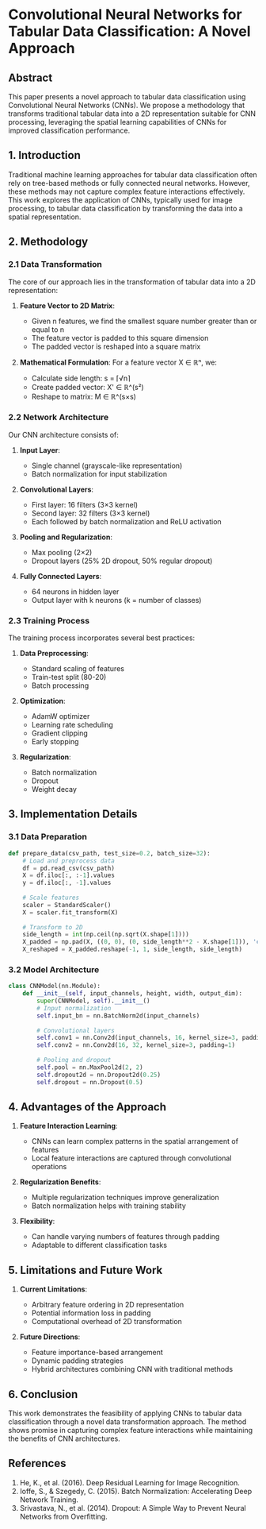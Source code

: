 # Convolutional Neural Networks for Tabular Data Classification: A Novel Approach

## Abstract

This paper presents a novel approach to tabular data classification using Convolutional Neural Networks (CNNs). We propose a methodology that transforms traditional tabular data into a 2D representation suitable for CNN processing, leveraging the spatial learning capabilities of CNNs for improved classification performance.

## 1. Introduction

Traditional machine learning approaches for tabular data classification often rely on tree-based methods or fully connected neural networks. However, these methods may not capture complex feature interactions effectively. This work explores the application of CNNs, typically used for image processing, to tabular data classification by transforming the data into a spatial representation.

## 2. Methodology

### 2.1 Data Transformation

The core of our approach lies in the transformation of tabular data into a 2D representation:

1. **Feature Vector to 2D Matrix**:
   - Given n features, we find the smallest square number greater than or equal to n
   - The feature vector is padded to this square dimension
   - The padded vector is reshaped into a square matrix

2. **Mathematical Formulation**:
   For a feature vector X ∈ ℝⁿ, we:
   - Calculate side length: s = ⌈√n⌉
   - Create padded vector: X' ∈ ℝ^(s²)
   - Reshape to matrix: M ∈ ℝ^(s×s)

### 2.2 Network Architecture

Our CNN architecture consists of:

1. **Input Layer**:
   - Single channel (grayscale-like representation)
   - Batch normalization for input stabilization

2. **Convolutional Layers**:
   - First layer: 16 filters (3×3 kernel)
   - Second layer: 32 filters (3×3 kernel)
   - Each followed by batch normalization and ReLU activation

3. **Pooling and Regularization**:
   - Max pooling (2×2)
   - Dropout layers (25% 2D dropout, 50% regular dropout)

4. **Fully Connected Layers**:
   - 64 neurons in hidden layer
   - Output layer with k neurons (k = number of classes)

### 2.3 Training Process

The training process incorporates several best practices:

1. **Data Preprocessing**:
   - Standard scaling of features
   - Train-test split (80-20)
   - Batch processing

2. **Optimization**:
   - AdamW optimizer
   - Learning rate scheduling
   - Gradient clipping
   - Early stopping

3. **Regularization**:
   - Batch normalization
   - Dropout
   - Weight decay

## 3. Implementation Details

### 3.1 Data Preparation

```python
def prepare_data(csv_path, test_size=0.2, batch_size=32):
    # Load and preprocess data
    df = pd.read_csv(csv_path)
    X = df.iloc[:, :-1].values
    y = df.iloc[:, -1].values
    
    # Scale features
    scaler = StandardScaler()
    X = scaler.fit_transform(X)
    
    # Transform to 2D
    side_length = int(np.ceil(np.sqrt(X.shape[1])))
    X_padded = np.pad(X, ((0, 0), (0, side_length**2 - X.shape[1])), 'constant')
    X_reshaped = X_padded.reshape(-1, 1, side_length, side_length)
```

### 3.2 Model Architecture

```python
class CNNModel(nn.Module):
    def __init__(self, input_channels, height, width, output_dim):
        super(CNNModel, self).__init__()
        # Input normalization
        self.input_bn = nn.BatchNorm2d(input_channels)
        
        # Convolutional layers
        self.conv1 = nn.Conv2d(input_channels, 16, kernel_size=3, padding=1)
        self.conv2 = nn.Conv2d(16, 32, kernel_size=3, padding=1)
        
        # Pooling and dropout
        self.pool = nn.MaxPool2d(2, 2)
        self.dropout2d = nn.Dropout2d(0.25)
        self.dropout = nn.Dropout(0.5)
```

## 4. Advantages of the Approach

1. **Feature Interaction Learning**:
   - CNNs can learn complex patterns in the spatial arrangement of features
   - Local feature interactions are captured through convolutional operations

2. **Regularization Benefits**:
   - Multiple regularization techniques improve generalization
   - Batch normalization helps with training stability

3. **Flexibility**:
   - Can handle varying numbers of features through padding
   - Adaptable to different classification tasks

## 5. Limitations and Future Work

1. **Current Limitations**:
   - Arbitrary feature ordering in 2D representation
   - Potential information loss in padding
   - Computational overhead of 2D transformation

2. **Future Directions**:
   - Feature importance-based arrangement
   - Dynamic padding strategies
   - Hybrid architectures combining CNN with traditional methods

## 6. Conclusion

This work demonstrates the feasibility of applying CNNs to tabular data classification through a novel data transformation approach. The method shows promise in capturing complex feature interactions while maintaining the benefits of CNN architectures.

## References

1. He, K., et al. (2016). Deep Residual Learning for Image Recognition.
2. Ioffe, S., & Szegedy, C. (2015). Batch Normalization: Accelerating Deep Network Training.
3. Srivastava, N., et al. (2014). Dropout: A Simple Way to Prevent Neural Networks from Overfitting. 